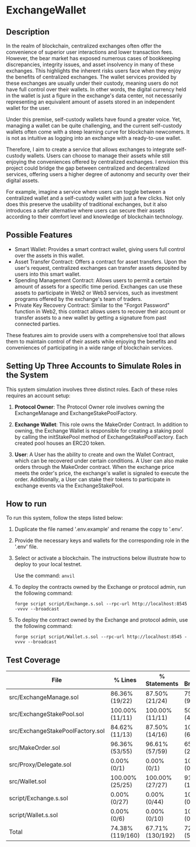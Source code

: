 # ExchangeWallet

## Description

In the realm of blockchain, centralized exchanges often offer the convenience of superior user interactions and lower transaction fees. However, the bear market has exposed numerous cases of bookkeeping discrepancies, integrity issues, and asset insolvency in many of these exchanges. This highlights the inherent risks users face when they enjoy the benefits of centralized exchanges. The wallet services provided by these exchanges are usually under their custody, meaning users do not have full control over their wallets. In other words, the digital currency held in the wallet is just a figure in the exchange's data center, not necessarily representing an equivalent amount of assets stored in an independent wallet for the user.

Under this premise, self-custody wallets have found a greater voice. Yet, managing a wallet can be quite challenging, and the current self-custody wallets often come with a steep learning curve for blockchain newcomers. It is not as intuitive as logging into an exchange with a ready-to-use wallet.

Therefore, I aim to create a service that allows exchanges to integrate self-custody wallets. Users can choose to manage their assets while still enjoying the conveniences offered by centralized exchanges. I envision this project could bridge the gap between centralized and decentralized services, offering users a higher degree of autonomy and security over their digital assets.

For example, imagine a service where users can toggle between a centralized wallet and a self-custody wallet with just a few clicks. Not only does this preserve the usability of traditional exchanges, but it also introduces a safer alternative where users can secure their assets according to their comfort level and knowledge of blockchain technology.

## Possible Features

- Smart Wallet: Provides a smart contract wallet, giving users full control over the assets in this wallet.
- Asset Transfer Contract: Offers a contract for asset transfers. Upon the user's request, centralized exchanges can transfer assets deposited by users into this smart wallet.
- Spending Management Contract: Allows users to permit a certain amount of assets for a specific time period. Exchanges can use these assets to participate in Web2 or Web3 services, such as investment programs offered by the exchange's team of traders.
- Private Key Recovery Contract: Similar to the "Forgot Password" function in Web2, this contract allows users to recover their account or transfer assets to a new wallet by getting a signature from past connected parties.

These features aim to provide users with a comprehensive tool that allows them to maintain control of their assets while enjoying the benefits and conveniences of participating in a wide range of blockchain services.

## Setting Up Three Accounts to Simulate Roles in the System

This system simulation involves three distinct roles. Each of these roles requires an account setup:

1. **Protocol Owner**: The Protocol Owner role involves owning the ExchangeManage and ExchangeStakePoolFactory.

2. **Exchange Wallet**: This role owns the MakeOrder Contract. In addition to owning, the Exchange Wallet is responsible for creating a staking pool by calling the initStakePool method of ExchangeStakePoolFactory. Each created pool houses an ERC20 token.

3. **User**: A User has the ability to create and own the Wallet Contract, which can be recovered under certain conditions. A User can also make orders through the MakeOrder contract. When the exchange price meets the order's price, the exchange's wallet is signaled to execute the order. Additionally, a User can stake their tokens to participate in exchange events via the ExchangeStakePool.

## How to run

To run this system, follow the steps listed below:

1. Duplicate the file named '.env.example' and rename the copy to '.env'.

2. Provide the necessary keys and wallets for the corresponding role in the '.env' file.

3. Select or activate a blockchain. The instructions below illustrate how to deploy to your local testnet.

   Use the command: `anvil`

4. To deploy the contracts owned by the Exchange or protocol admin, run the following command:

   `forge script script/Exchange.s.sol --rpc-url http://localhost:8545 -vvvv --broadcast`

5. To deploy the contract owned by the Exchange and protocol admin, use the following command:

   `forge script script/Wallet.s.sol --rpc-url http://localhost:8545 -vvvv --broadcast`


## Test Coverage

| File                             | % Lines          | % Statements     | % Branches     | % Funcs        |
|----------------------------------|------------------|------------------|----------------|----------------|
| src/ExchangeManage.sol           | 86.36% (19/22)   | 87.50% (21/24)   | 75.00% (9/12)  | 85.71% (6/7)   |
| src/ExchangeStakePool.sol        | 100.00% (11/11)  | 100.00% (11/11)  | 50.00% (4/8)   | 100.00% (3/3)  |
| src/ExchangeStakePoolFactory.sol | 84.62% (11/13)   | 87.50% (14/16)   | 100.00% (6/6)  | 66.67% (2/3)   |
| src/MakeOrder.sol                | 96.36% (53/55)   | 96.61% (57/59)   | 65.79% (25/38) | 75.00% (3/4)   |
| src/Proxy/Delegate.sol           | 0.00% (0/1)      | 0.00% (0/1)      | 100.00% (0/0)  | 50.00% (1/2)   |
| src/Wallet.sol                   | 100.00% (25/25)  | 100.00% (27/27)  | 91.67% (11/12) | 100.00% (7/7)  |
| script/Exchange.s.sol            | 0.00% (0/27)     | 0.00% (0/44)     | 100.00% (0/0)  | 0.00% (0/2)    |
| script/Wallet.s.sol              | 0.00% (0/6)      | 0.00% (0/10)     | 100.00% (0/0)  | 0.00% (0/2)    |
| Total                            | 74.38% (119/160) | 67.71% (130/192) | 72.37% (55/76) | 73.33% (22/30) |
